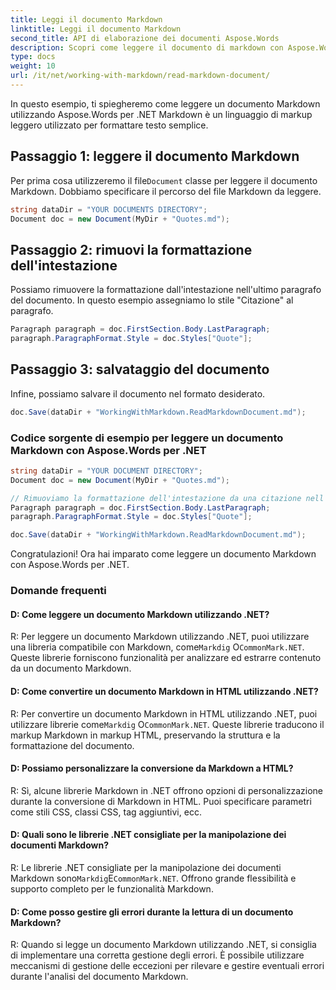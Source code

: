 ```yaml
---
title: Leggi il documento Markdown
linktitle: Leggi il documento Markdown
second_title: API di elaborazione dei documenti Aspose.Words
description: Scopri come leggere il documento di markdown con Aspose.Words per .NET Guida passo passo.
type: docs
weight: 10
url: /it/net/working-with-markdown/read-markdown-document/
---
```


In questo esempio, ti spiegheremo come leggere un documento Markdown utilizzando Aspose.Words per .NET Markdown è un linguaggio di markup leggero utilizzato per formattare testo semplice.

## Passaggio 1: leggere il documento Markdown

 Per prima cosa utilizzeremo il file`Document` classe per leggere il documento Markdown. Dobbiamo specificare il percorso del file Markdown da leggere.

```csharp
string dataDir = "YOUR DOCUMENTS DIRECTORY";
Document doc = new Document(MyDir + "Quotes.md");
```

## Passaggio 2: rimuovi la formattazione dell'intestazione

Possiamo rimuovere la formattazione dall'intestazione nell'ultimo paragrafo del documento. In questo esempio assegniamo lo stile "Citazione" al paragrafo.

```csharp
Paragraph paragraph = doc.FirstSection.Body.LastParagraph;
paragraph.ParagraphFormat.Style = doc.Styles["Quote"];
```

## Passaggio 3: salvataggio del documento

Infine, possiamo salvare il documento nel formato desiderato.

```csharp
doc.Save(dataDir + "WorkingWithMarkdown.ReadMarkdownDocument.md");
```

### Codice sorgente di esempio per leggere un documento Markdown con Aspose.Words per .NET


```csharp
string dataDir = "YOUR DOCUMENT DIRECTORY";
Document doc = new Document(MyDir + "Quotes.md");

// Rimuoviamo la formattazione dell'intestazione da una citazione nell'ultimo paragrafo.
Paragraph paragraph = doc.FirstSection.Body.LastParagraph;
paragraph.ParagraphFormat.Style = doc.Styles["Quote"];

doc.Save(dataDir + "WorkingWithMarkdown.ReadMarkdownDocument.md");
```

Congratulazioni! Ora hai imparato come leggere un documento Markdown con Aspose.Words per .NET.


### Domande frequenti

#### D: Come leggere un documento Markdown utilizzando .NET?

R: Per leggere un documento Markdown utilizzando .NET, puoi utilizzare una libreria compatibile con Markdown, come`Markdig` O`CommonMark.NET`. Queste librerie forniscono funzionalità per analizzare ed estrarre contenuto da un documento Markdown.

#### D: Come convertire un documento Markdown in HTML utilizzando .NET?

 R: Per convertire un documento Markdown in HTML utilizzando .NET, puoi utilizzare librerie come`Markdig` O`CommonMark.NET`. Queste librerie traducono il markup Markdown in markup HTML, preservando la struttura e la formattazione del documento.

#### D: Possiamo personalizzare la conversione da Markdown a HTML?

R: Sì, alcune librerie Markdown in .NET offrono opzioni di personalizzazione durante la conversione di Markdown in HTML. Puoi specificare parametri come stili CSS, classi CSS, tag aggiuntivi, ecc.

#### D: Quali sono le librerie .NET consigliate per la manipolazione dei documenti Markdown?

 R: Le librerie .NET consigliate per la manipolazione dei documenti Markdown sono`Markdig`E`CommonMark.NET`. Offrono grande flessibilità e supporto completo per le funzionalità Markdown.

#### D: Come posso gestire gli errori durante la lettura di un documento Markdown?

R: Quando si legge un documento Markdown utilizzando .NET, si consiglia di implementare una corretta gestione degli errori. È possibile utilizzare meccanismi di gestione delle eccezioni per rilevare e gestire eventuali errori durante l'analisi del documento Markdown.
